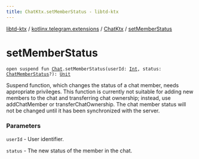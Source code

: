 ```yaml
---
title: ChatKtx.setMemberStatus - libtd-ktx
---
```


[libtd-ktx](../../index.html) / [kotlinx.telegram.extensions](../index.html) / [ChatKtx](index.html) / [setMemberStatus](./set-member-status.html)

# setMemberStatus

`open suspend fun `[`Chat`](https://tdlibx.github.io/td/docs/org/drinkless/td/libcore/telegram/TdApi.Chat.html)`.setMemberStatus(userId: `[`Int`](https://kotlinlang.org/api/latest/jvm/stdlib/kotlin/-int/index.html)`, status: `[`ChatMemberStatus`](https://tdlibx.github.io/td/docs/org/drinkless/td/libcore/telegram/TdApi.ChatMemberStatus.html)`?): `[`Unit`](https://kotlinlang.org/api/latest/jvm/stdlib/kotlin/-unit/index.html)

Suspend function, which changes the status of a chat member, needs appropriate privileges. This
function is currently not suitable for adding new members to the chat and transferring chat
ownership; instead, use addChatMember or transferChatOwnership. The chat member status will not be
changed until it has been synchronized with the server.

### Parameters

`userId` - User identifier.

`status` - The new status of the member in the chat.
